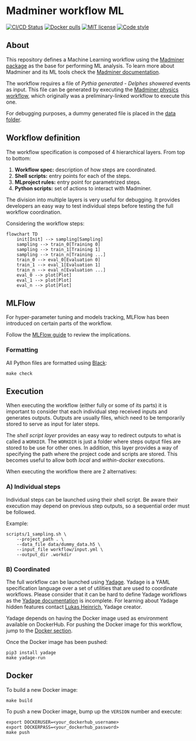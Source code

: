 # Madminer workflow ML

[![CI/CD Status][ci-status-badge]][ci-status-link]
[![Docker pulls][docker-pulls-badge]][docker-pulls-link]
[![MIT license][mit-license-badge]][mit-license-link]
[![Code style][code-style-badge]][code-style-link]


## About
This repository defines a Machine Learning workflow using the [Madminer package][madminer-repo]
as the base for performing ML analysis. To learn more about Madminer and its ML tools check
the [Madminer documentation][madminer-docs].

The workflow requires a file of _Pythia generated_ - _Delphes showered_ events as input.
This file can be generated by executing the [Madminer physics workflow][madminer-workflow-ph],
which originally was a preliminary-linked workflow to execute this one.

For debugging purposes, a dummy generated file is placed in the [data folder][data-folder].


## Workflow definition
The workflow specification is composed of 4 hierarchical layers. From top to bottom:

1. **Workflow spec:** description of how steps are coordinated.
2. **Shell scripts:** entry points for each of the steps.
3. **MLproject rules:** entry point for parametrized steps.
4. **Python scripts:** set of actions to interact with Madminer.

The division into multiple layers is very useful for debugging. It provides developers an easy way 
to test individual steps before testing the full workflow coordination.

Considering the workflow steps:

```mermaid
flowchart TD
    init[Init] --> sampling[Sampling]
    sampling --> train_0[Training 0]
    sampling --> train_1[Training 1]
    sampling --> train_n[Training ...]
    train_0 --> eval_0[Evaluation 0]
    train_1 --> eval_1[Evaluation 1]
    train_n --> eval_n[Evaluation ...]
    eval_0 --> plot[Plot]
    eval_1 --> plot[Plot]
    eval_n --> plot[Plot]
```


## MLFlow
For hyper-parameter tuning and models tracking, MLFlow has been introduced on certain parts
of the workflow.

Follow the [MLFlow guide][mlflow-guide] to review the implications.


### Formatting
All Python files are formatted using [Black][black-web]:

```shell
make check
```


## Execution
When executing the workflow (either fully or some of its parts) it is important to consider that
each individual step received inputs and generates outputs. Outputs are usually files, which need
to be temporarily stored to serve as input for later steps.

The _shell script layer_ provides an easy way to redirect outputs to what is called a `WORKDIR`.
The `WORKDIR` is just a folder where steps output files are stored to be use for other ones.
In addition, this layer provides a way of specifying the path where the project code and scripts 
are stored. This becomes useful to allow both _local_ and _within-docker_ executions.

When executing the workflow there are 2 alternatives:

### A) Individual steps
Individual steps can be launched using their shell script. Be aware their execution may depend on 
previous step outputs, so a sequential order must be followed.

Example:
```shell
scripts/1_sampling.sh \
    --project_path . \
    --data_file data/dummy_data.h5 \
    --input_file workflow/input.yml \
    --output_dir .workdir
```

### B) Coordinated
The full workflow can be launched using [Yadage][yadage-repo]. Yadage is a YAML specification language
over a set of utilities that are used to coordinate workflows. Please consider that it can be hard
to define Yadage workflows as the [Yadage documentation][yadage-docs] is incomplete.
For learning about Yadage hidden features contact [Lukas Heinrich][lukas-profile], Yadage creator.

Yadage depends on having the Docker image used as environment available on DockerHub. For pushing the
Docker image for this workflow, jump to the [Docker section](#docker).

Once the Docker image has been pushed:
```shell
pip3 install yadage
make yadage-run
```


## Docker
To build a new Docker image:
```shell
make build
```

To push a new Docker image, bump up the `VERSION` number and execute:

```shell
export DOCKERUSER=<your_dockerhub_username>
export DOCKERPASS=<your_dockerhub_password>
make push
```


[ci-status-badge]: https://github.com/madminer-tool/madminer-workflow-ml/actions/workflows/ci.yml/badge.svg?branch=master
[ci-status-link]: https://github.com/madminer-tool/madminer-workflow-ml/actions/workflows/ci.yml?query=branch%3Amaster
[code-style-badge]: https://img.shields.io/badge/code%20style-black-000000.svg
[code-style-link]: https://github.com/psf/black
[docker-pulls-badge]: https://img.shields.io/docker/pulls/madminertool/madminer-workflow-ml.svg
[docker-pulls-link]: https://hub.docker.com/r/madminertool/madminer-workflow-ml
[mit-license-badge]: https://img.shields.io/badge/License-MIT-blue.svg
[mit-license-link]: https://github.com/madminer-tool/madminer-workflow-ml/blob/master/LICENSE

[black-web]: https://black.readthedocs.io/en/stable/
[data-folder]: ./data
[madminer-docs]: https://madminer.readthedocs.io/en/latest/index.html
[madminer-repo]: https://github.com/madminer-tool/madminer
[madminer-workflow-ph]: https://github.com/madminer-tool/madminer-workflow-ph
[mlflow-guide]: docs/MLFLOW.md
[yadage-repo]: https://github.com/yadage/yadage
[yadage-docs]: https://yadage.readthedocs.io/en/latest/
[lukas-profile]: https://github.com/lukasheinrich
